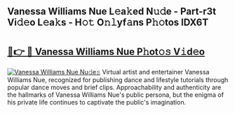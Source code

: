 ## Vanessa Williams Nue L𝚎a𝚔ed N𝚞𝚍e - Part-r3t Vi𝚍𝚎o L𝚎a𝚔s - H𝚘𝚝 O𝚗𝚕yf𝚊ns P𝚑𝚘tos lDX6T

# <h2><a href="http://kf6rqi.oniu.top/?m=Vanessa+Williams+Nue">🔗👉 🔴 Vanessa Williams Nue P𝚑ot𝚘𝚜 V𝚒d𝚎o</a></h2>

[![Vanessa Williams Nue Nu𝚍e𝚜](https://i.imgur.com/0qMVB7G.gif)](http://kf6rqi.oniu.top/?m=Vanessa+Williams+Nue)
Virtual artist and entertainer Vanessa Williams Nue, recognized for publishing dance and lifestyle tutorials through popular dance moves and brief clips. Approachability and authenticity are the hallmarks of Vanessa Williams Nue's public persona, but the enigma of his private life continues to captivate the public's imagination.  
